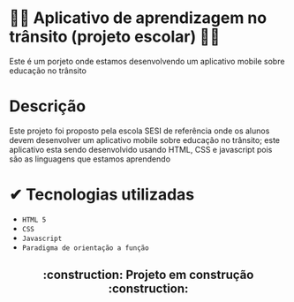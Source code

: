 # 🚦🚕 Aplicativo de aprendizagem no trânsito (projeto escolar) 🚕🚦

Este é um porjeto onde estamos desenvolvendo um aplicativo mobile sobre educação no trânsito

# Descrição

Este projeto foi proposto pela escola SESI de referência onde os alunos devem desenvolver um aplicativo mobile sobre educação no trânsito; este aplicativo esta sendo desenvolvido usando HTML, CSS e javascript pois são as linguagens que estamos aprendendo

# ✔ Tecnologias utilizadas

- `HTML 5`
- `CSS`
- `Javascript`
- `Paradigma de orientação a função`



<h2 align="center"> 
    :construction:  Projeto em construção  :construction:
</h2>
